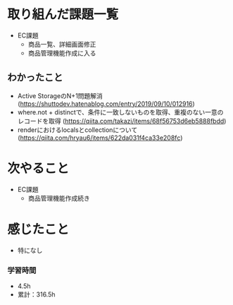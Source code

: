 # 取り組んだ課題一覧

- EC課題 
    - 商品一覧、詳細画面修正
    - 商品管理機能作成に入る

## わかったこと

-  Active StorageのN+1問題解消(https://shuttodev.hatenablog.com/entry/2019/09/10/012916)
- where.not + distinctで、条件に一致しないものを取得、重複のない一意のレコードを取得
(https://qiita.com/takazi/items/68f56753d6eb5888fbdd)
- renderにおけるlocalsとcollectionについて
(https://qiita.com/hryau6/items/622da031f4ca33e208fc)

# 次やること

- EC課題 
    - 商品管理機能作成続き

# 感じたこと

- 特になし

### 学習時間

- 4.5h
- 累計：316.5h
